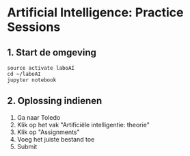 # Artificial Intelligence: Practice Sessions

## 1. Start de omgeving

```
source activate laboAI
cd ~/laboAI
jupyter notebook 
```

## 2. Oplossing indienen

1. Ga naar Toledo
2. Klik op het vak "Artificiële intelligentie: theorie"
3. Klik op "Assignments"
4. Voeg het juiste bestand toe
5. Submit

